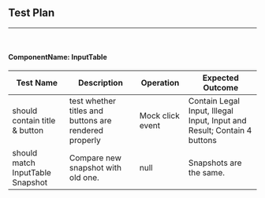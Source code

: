 ## Test Plan 
--------
<br>

#### ComponentName: InputTable

|Test Name|Description|Operation|Expected Outcome|
|----|------|--------|----------------|
| should contain title & button |test whether titles and buttons are rendered properly| Mock click event | Contain Legal Input, Illegal Input, Input and Result; Contain 4 buttons |
| should match InputTable Snapshot | Compare new snapshot with old one. | null | Snapshots are the same. |








